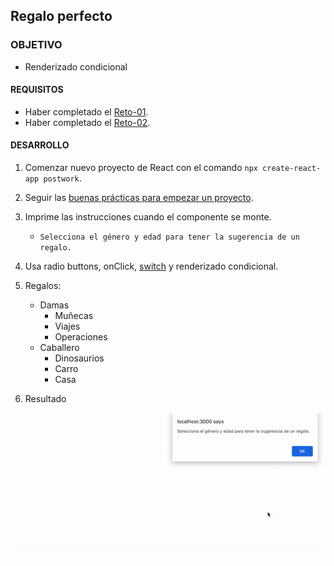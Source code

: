 ## Regalo perfecto

### OBJETIVO
- Renderizado condicional

#### REQUISITOS
- Haber completado el [Reto-01](../Reto-01).
- Haber completado el [Reto-02](../Reto-02).

#### DESARROLLO

1. Comenzar nuevo proyecto de React con el comando `npx create-react-app postwork`.

2. Seguir las [buenas prácticas para empezar un proyecto](../../BuenasPracticas/EmpezandoProyectos/Readme.md).

3. Imprime las instrucciones cuando el componente se monte.
	- `Selecciona el género y edad para tener la sugerencia de un regalo.`

4. Usa radio buttons, onClick, [switch](https://www.w3schools.com/js/js_switch.asp) y renderizado condicional.

5. Regalos:
	- Damas
		- Muñecas
		- Viajes
		- Operaciones
	- Caballero
		- Dinosaurios
		- Carro
		- Casa

6. Resultado
<img src="./public/resultado.gif">
